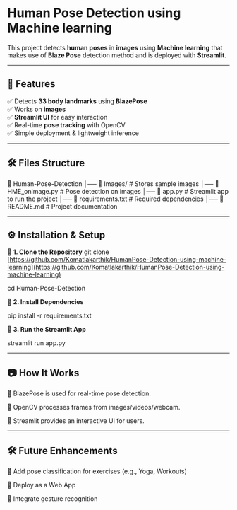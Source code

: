 # Human Pose Detection using Machine learning

This project detects **human poses** in **images** using **Machine learning** that makes use of **Blaze Pose** detection method and is deployed with **Streamlit**.

---

## 📌 Features  
✅ Detects **33 body landmarks** using **BlazePose**  
✅ Works on **images**  
✅ **Streamlit UI** for easy interaction  
✅ Real-time **pose tracking** with OpenCV  
✅ Simple deployment & lightweight inference  

---

## 🛠️ Files Structure  
📂 Human-Pose-Detection │── 📂 Images/ # Stores sample images │── 📜 HME_onimage.py # Pose detection on images │── 📜 app.py # Streamlit app to run the project │── 📜 requirements.txt # Required dependencies │── 📜 README.md # Project documentation

---

## ⚙️ Installation & Setup  

🔹 **1. Clone the Repository**
git clone [https://github.com/Komatlakarthik/HumanPose-Detection-using-machine-learning](https://github.com/Komatlakarthik/HumanPose-Detection-using-machine-learning)

cd Human-Pose-Detection

🔹 **2. Install Dependencies**

pip install -r requirements.txt

🔹 **3. Run the Streamlit App**

streamlit run app.py

---

## 📷 How It Works

🔹 BlazePose is used for real-time pose detection.

🔹 OpenCV processes frames from images/videos/webcam.

🔹 Streamlit provides an interactive UI for users.

---

## 🛠️ Future Enhancements
🚀 Add pose classification for exercises (e.g., Yoga, Workouts)

🚀 Deploy as a Web App

🚀 Integrate gesture recognition
